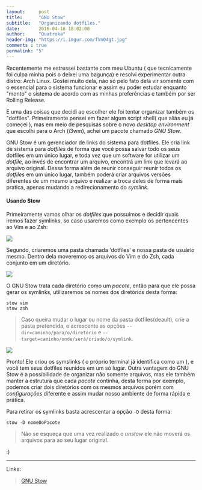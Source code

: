 ```yaml
---
layout:     post
title:      "GNU Stow"
subtitle:   "Organizando dotfiles."
date:       2016-04-16 18:02:00
author:     "Quatroka"
header-img: "https://i.imgur.com/fVn04gt.jpg"
comments : true
permalink: "5"
---
```


Recentemente me estressei bastante com meu Ubuntu ( que tecnicamente foi culpa
 minha pois o deixei uma bagunça) e resolvi experimentar outra distro: Arch Linux.
 Gostei muito dela, não só pelo fato dela vir somente com o essencial para o
 sistema funcionar e assim eu poder estudar enquanto "monto" o sistema de acordo
 com as minhas preferências e também por ser Rolling Release. 

E uma das coisas que decidi ao escolher ele foi tentar organizar também os "dotfiles".
 Primeiramente pensei em fazer algum script shell( que aliás eu já começei ),
 mas em meio de pesquisas sobre o novo _desktop environment_ que escolhi para
 o Arch (i3wm), achei um pacote chamado _GNU Stow_.

GNU Stow é um gerenciador de links do sistema para dotfiles. Ele cria link de
 sistema para _dotfiles_ de forma que você possa salvar todo os seus dotfiles
 em um único lugar, e toda vez que um software for utilizar um _dotfile_, ao
 invés de encontrar um arquivo, encontrá um link que levará ao arquivo original.
 Dessa forma além de reunir conseguir reunir todos os _dotfiles_ em um único
 lugar, também poderá criar arquivos versões diferentes de um mesmo arquivo e
 realizar a troca deles de forma mais pratica, apenas mudando a redirecionamento
 do _symlink_.

#### Usando Stow

Primeiramente vamos olhar os _dotfiles_ que possuímos e decidir quais iremos
 fazer symlinks, so caso usaremos como exemplo os pertencentes ao Vim e ao Zsh:

![](https://i.imgur.com/CFBmA3W.jpg)

Segundo, criaremos uma pasta chamada 'dotfiles' e nossa pasta de usuário mesmo.
 Dentro dela moveremos os arquivos do Vim e do Zsh, cada conjunto em um diretório.

![](https://i.imgur.com/8OvCBsR.jpg)

O GNU Stow trata cada diretório como um _pacote_, então para que ele possa gerar os
 symlinks, utilizaremos os nomes dos diretórios desta forma:

```
stow vim
stow zsh
```
> Caso queira mudar o lugar ou nome da pasta dotfiles(deault), crie a pasta pretendida,
>  e acrescente as opções `--dir=caminho/para/o/diretório` e `--target=caminho/onde/será/criado/o/symlink`.

![](https://i.imgur.com/f9ekl6O.jpg)

Pronto! Ele criou os symslinks ( o próprio terminal já identifica como um ), e
 você tem seus dotfiles reunidos em um só lugar. Outra vantagem do GNU Stow é a
 possibilidade de organizar não somente arquivos, mas ele também manter a estrutura
 que cada _pacote_ continha, desta forma por exemplo, podemos criar dois diretórios
 com os mesmos arquivos porém com _configurações_ diferente e assim mudar nosso
 ambiente de forma rápida e prática.

Para retirar os symlinks basta acrescentar a opção `-D` desta forma:

```
stow -D nomeDoPacote
```

> Não se esqueça que uma vez realizado o _unstow_ ele não moverá os arquivos para
 ao seu lugar original.


:)

---
Links:

>[GNU Stow](https://www.gnu.org/software/stow/)
